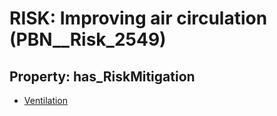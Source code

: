 # RISK: __Improving air circulation__ (PBN__Risk_2549)

## Property: has_RiskMitigation

* [Ventilation](PBN__Mitigation_170)

